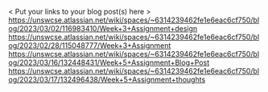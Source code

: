 < Put your links to your blog post(s) here >
<https://unswcse.atlassian.net/wiki/spaces/~6314239462fe1e6eac6cf750/blog/2023/03/02/116983410/Week+3+Assignment+design>
<https://unswcse.atlassian.net/wiki/spaces/~6314239462fe1e6eac6cf750/blog/2023/02/28/115048777/Week+3+Assignment>
<https://unswcse.atlassian.net/wiki/spaces/~6314239462fe1e6eac6cf750/blog/2023/03/16/132448431/Week+5+Assignment+Blog+Post>
<https://unswcse.atlassian.net/wiki/spaces/~6314239462fe1e6eac6cf750/blog/2023/03/17/132496438/Week+5+Assignment+thoughts>

